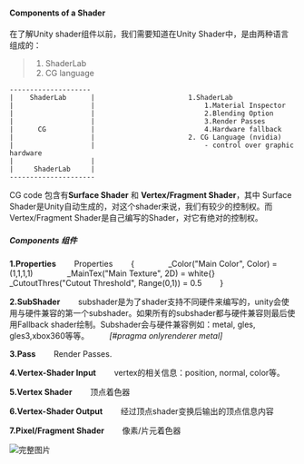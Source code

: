 #### Components of a Shader
在了解Unity shader组件以前，我们需要知道在Unity Shader中，是由两种语言组成的：
>1. ShaderLab
>2. CG language

    --------------------
    |    ShaderLab      |                       1.ShaderLab
    |                   |                           1.Material Inspector
    |                   |                           2.Blending Option
    |                   |                           3.Render Passes
    |      CG           |                           4.Hardware fallback
    |                   |                       2. CG Language (nvidia)
    |                   |                           - control over graphic hardware
    |                   |    
    |     ShaderLab     |                
    ---------------------

CG code 包含有**Surface Shader** 和 **Vertex/Fragment Shader**，其中 Surface Shader是Unity自动生成的，对这个shader来说，我们有较少的控制权。而Vertex/Fragment Shader是自己编写的Shader，对它有绝对的控制权。

##### Components 组件
 **1.Properties**
        &emsp;&emsp;Properties
        &emsp;&emsp;{
            &emsp;&emsp;&emsp;&emsp;_Color("Main Color", Color) = (1,1,1,1)
            &emsp;&emsp;&emsp;&emsp;_MainTex("Main Texture", 2D) = white{}
            &emsp;&emsp;&emsp;&emsp;_CutoutThres("Cutout Threshold", Range(0,1)) = 0.5
        &emsp;&emsp;}

**2.SubShader**
&emsp;&emsp;subshader是为了shader支持不同硬件来编写的，unity会使用与硬件兼容的第一个subshader。如果所有的subshader都与硬件兼容则最后使用Fallback shader绘制。Subshader会与硬件兼容例如：metal, gles, gles3,xbox360等等。
&emsp;&emsp; *[#pragma onlyrenderer metal]*

**3.Pass**
&emsp;&emsp;Render Passes.

**4.Vertex-Shader Input**
&emsp;&emsp;vertex的相关信息：position, normal, color等。

**5.Vertex Shader**
&emsp;&emsp;顶点着色器

**6.Vertex-Shader Output**
&emsp;&emsp;经过顶点shader变换后输出的顶点信息内容

**7.Pixel/Fragment Shader**
&emsp;&emsp;像素/片元着色器

![完整图片](https://github.com/zhyrao/UnityShader/blob/master/Lesson/Lesson_03/Slide_03/slide_04.png?raw=true)